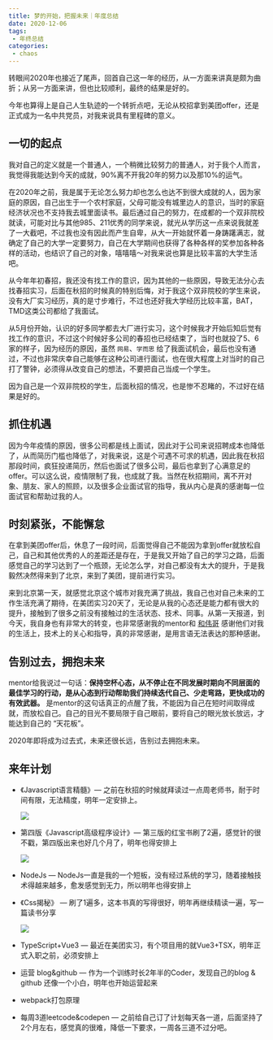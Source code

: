 ```yaml
---
title: 梦的开始，把握未来｜年度总结
date: 2020-12-06
tags:
 - 年终总结
categories: 
 - chaos
---
```




转眼间2020年也接近了尾声，回首自己这一年的经历，从一方面来讲真是颇为曲折；从另一方面来讲，但也比较顺利，最终的结果是好的。

今年也算得上是自己人生轨迹的一个转折点吧，无论从校招拿到美团offer，还是正式成为一名中共党员，对我来说具有里程碑的意义。

## 一切的起点

我对自己的定义就是一个普通人，一个稍微比较努力的普通人，对于我个人而言，我觉得我能达到今天的成就，90%离不开我20年的努力以及那10%的运气。

在2020年之前，我是属于无论怎么努力却也怎么也达不到很大成就的人，因为家庭的原因，自己出生于一个农村家庭，父母可能没有城里边人的意识，当时的家庭经济状况也不支持我去城里面读书。最后通过自己的努力，在成都的一个双非院校就读，可能对比与其他985、211优秀的同学来说，就光从学历这一点来说我就差了一大截吧，不过我也没有因此而产生自卑，从大一开始就怀着一身踌躇满志，就确定了自己的大学一定要努力，自己在大学期间也获得了各种各样的奖参加各种各样的活动，也结识了自己的对象，嘻嘻嘻～对我来说也算是比较丰富的大学生活吧。

从今年年初春招，我还没有找工作的意识，因为其他的一些原因，导致无法分心去找春招实习，后面在秋招的时候真的特别后悔，对于我这个双非院校的学生来说，没有大厂实习经历，真的是寸步难行，不过也还好我大学经历比较丰富，BAT，TMD这类公司都给了我面试。

从5月份开始，认识的好多同学都去大厂进行实习，这个时候我才开始后知后觉有找工作的意识，不过这个时候好多公司的春招也已经结束了，当时也就投了5、6家的样子，因为经历的原因，虽然 `网易`、`学而思` 给了我面试机会，最后也没有通过，不过也非常庆幸自己能够在这种公司进行面试，也在很大程度上对当时的自己打了警钟，必须得从改变自己的想法，不要把自己当成一个学生。

因为自己是一个双非院校的学生，后面秋招的情况，也是惨不忍睹的，不过好在结果是好的。

## 抓住机遇

因为今年疫情的原因，很多公司都是线上面试，因此对于公司来说招聘成本也降低了，从而简历门槛也降低了，对我来说，这是个可遇不可求的机遇，因此我在秋招那段时间，疯狂投递简历，然后也面试了很多公司，最后也拿到了心满意足的offer。可以这么说，疫情限制了我，也成就了我。当然在秋招期间，离不开对象、朋友、家人的照顾，以及很多企业面试官的指导，我从内心是真的感谢每一位面试官和帮助过我的人。

## 时刻紧张，不能懈怠

在拿到美团offer后，休息了一段时间，后面觉得自己不能因为拿到offer就放松自己，自己和其他优秀的人的差距还是存在，于是我又开始了自己的学习之路，后面感觉自己的学习达到了一个瓶颈，无论怎么学，对自己都没有太大的提升，于是我毅然决然得来到了北京，来到了美团，提前进行实习。

来到北京第一天，就感觉北京这个城市对我充满了挑战，我自己也对自己未来的工作生活充满了期待，在美团实习20天了，无论是从我的心态还是能力都有很大的提升，接触到了很多之前没有接触过的生活状态、技术、同事。从第一天报道，到今天，我自身也有非常大的转变，也非常感谢我的mentor和 [和伟哥](https://www.recoluan.com/) 感谢他们对我的生活上，技术上的关心和指导，真的非常感谢，是用言语无法表达的那种感谢。

## 告别过去，拥抱未来

mentor给我说过一句话：**保持空杯心态，从不停止在不同发展时期向不同层面的最佳学习的行动，是从心态到行动帮助我们持续迭代自己、少走弯路，更快成功的有效武器。** 是mentor的这句话真正的点醒了我，不能因为自己在短时间取得成就，而放松自己。自己的目光不要局限于自己眼前，要将自己的眼光放长放远，才能达到自己的 “天花板”。

2020年即将成为过去式，未来还很长远，告别过去拥抱未来。

## 来年计划

+ 《Javascript语言精髓》— 之前在秋招的时候就拜读过一点周老师书，耐于时间有限，无法精度，明年一定安排上。

  ![](./2020_summary/WechatIMG3.jpeg)

+ 第四版《Javascript高级程序设计》— 第三版的红宝书刷了2遍，感觉针的很不戳，第四版出来也好几个月了，明年也得安排上

  ![](./2020_summary/WechatIMG2.jpeg)

+ NodeJs — NodeJs一直是我的一个短板，没有经过系统的学习，随着接触技术得越来越多，愈发感觉到无力，所以明年也得安排上

+ 《Css揭秘》 — 刷了1遍多，这本书真的写得很好，明年再继续精读一遍，写一篇读书分享

  ![](./2020_summary/WechatIMG4.jpeg)

+ TypeScript+Vue3 — 最近在美团实习，有个项目用的就Vue3+TSX，明年正式入职之前，必须安排上

+ 运营 blog&github — 作为一个训练时长2年半的Coder，发现自己的blog & github 还像一个小白，明年也开始运营起来

+ webpack打包原理

+ 每周3道leetcode&codepen — 之前给自己订了计划每天各一道，后面坚持了2个月左右，感觉真的很难，降低一下要求，一周各三道不过分吧。

